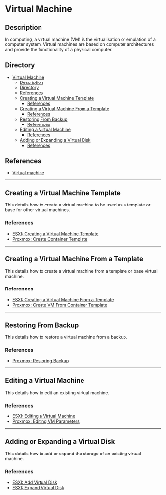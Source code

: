 # Virtual Machine

## Description

In computing, a virtual machine (VM) is the virtualisation or emulation of a computer system. Virtual machines are based on computer architectures and provide the functionality of a physical computer.

## Directory

- [Virtual Machine](#virtual-machine)
  - [Description](#description)
  - [Directory](#directory)
  - [References](#references)
  - [Creating a Virtual Machine Template](#creating-a-virtual-machine-template)
    - [References](#references-1)
  - [Creating a Virtual Machine From a Template](#creating-a-virtual-machine-from-a-template)
    - [References](#references-2)
  - [Restoring From Backup](#restoring-from-backup)
    - [References](#references-3)
  - [Editing a Virtual Machine](#editing-a-virtual-machine)
    - [References](#references-4)
  - [Adding or Expanding a Virtual Disk](#adding-or-expanding-a-virtual-disk)
    - [References](#references-5)

## References

- [Virtual machine](https://en.wikipedia.org/wiki/Virtual_machine)

---

## Creating a Virtual Machine Template

This details how to create a virtual machine to be used as a template or base for other virtual machines.

### References

- [ESXI: Creating a Virtual Machine Template](../topics/esxi.md#creating-a-virtual-machine-template)
- [Proxmox: Create Container Template](../topics/proxmox.md#create-container-template)

---

## Creating a Virtual Machine From a Template

This details how to create a virtual machine from a template or base virtual machine.

### References

- [ESXI: Creating a Virtual Machine From a Template](../topics/esxi.md#creating-a-virtual-machine-from-a-template)
- [Proxmox: Create VM From Container Template](../topics/proxmox.md#create-vm-from-container-template)

---

## Restoring From Backup

This details how to restore a virtual machine from a backup.

### References

- [Proxmox: Restoring Backup](../topics/proxmox.md#restoring-backup)

---

## Editing a Virtual Machine

This details how to edit an existing virtual machine.

### References

- [ESXI: Editing a Virtual Machine](../topics/esxi.md#editing-a-virtual-machine)
- [Proxmox: Editing VM Parameters](../topics/proxmox.md#editing-vm-parameters)

---

## Adding or Expanding a Virtual Disk

This details how to add or expand the storage of an existing virtual machine.

### References

- [ESXI: Add Virtual Disk](../topics/esxi.md#add-virtual-disk)
- [ESXI: Expand Virtual Disk](../topics/esxi.md#expand-virtual-disk)
